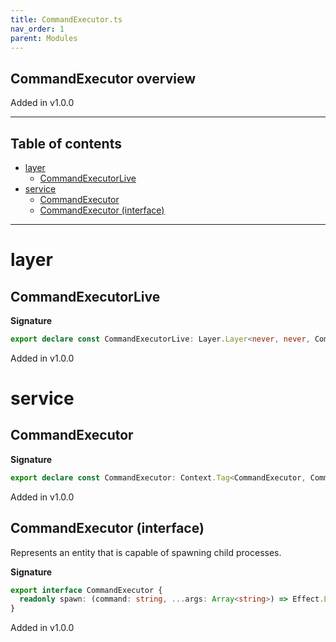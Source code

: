 ```yaml
---
title: CommandExecutor.ts
nav_order: 1
parent: Modules
---
```


## CommandExecutor overview

Added in v1.0.0

---

<h2 class="text-delta">Table of contents</h2>

- [layer](#layer)
  - [CommandExecutorLive](#commandexecutorlive)
- [service](#service)
  - [CommandExecutor](#commandexecutor)
  - [CommandExecutor (interface)](#commandexecutor-interface)

---

# layer

## CommandExecutorLive

**Signature**

```ts
export declare const CommandExecutorLive: Layer.Layer<never, never, CommandExecutor>
```

Added in v1.0.0

# service

## CommandExecutor

**Signature**

```ts
export declare const CommandExecutor: Context.Tag<CommandExecutor, CommandExecutor>
```

Added in v1.0.0

## CommandExecutor (interface)

Represents an entity that is capable of spawning child processes.

**Signature**

```ts
export interface CommandExecutor {
  readonly spawn: (command: string, ...args: Array<string>) => Effect.Effect<never, Error, void>
}
```

Added in v1.0.0
